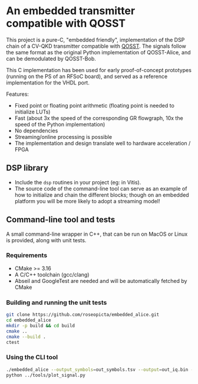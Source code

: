 # An embedded transmitter compatible with QOSST

This project is a pure-C, "embedded friendly", implementation of the DSP chain of a CV-QKD transmitter compatible with [QOSST](https://github.com/qosst/qosst-alice/blob/main/qosst_alice/dsp.py). The signals follow the same format as the original Python implementation of QOSST-Alice, and can be demodulated by QOSST-Bob.

This C implementation has been used for early proof-of-concept prototypes (running on the PS of an RFSoC board), and served as a reference implementation for the VHDL port.

Features:
* Fixed point or floating point arithmetic (floating point is needed to initialize LUTs)
* Fast (about 3x the speed of the corresponding GR flowgraph, 10x the speed of the Python implementation)
* No dependencies
* Streaming/online processing is possible
* The implementation and design translate well to hardware acceleration / FPGA

## DSP library

* Include the ```dsp``` routines in your project (eg: in Vitis).
* The source code of the command-line tool can serve as an example of how to initialize and chain the different blocks; though on an embedded platform you will be more likely to adopt a streaming model!

## Command-line tool and tests

A small command-line wrapper in C++, that can be run on MacOS or Linux is provided, along with unit tests.

### Requirements

- CMake >= 3.16
- A C/C++ toolchain (gcc/clang)
- Abseil and GoogleTest are needed and will be automatically fetched by CMake

### Building and running the unit tests

```bash
git clone https://github.com/roseopicta/embedded_alice.git
cd embedded_alice
mkdir -p build && cd build
cmake ..
cmake --build .
ctest
```

### Using the CLI tool

```bash
./embedded_alice --output_symbols=out_symbols.tsv --output=out_iq.bin --pilot_1_amplitude=0 --pilot_2_amplitude=0 --shift_frequency=0
python ../tools/plot_signal.py
```
